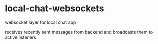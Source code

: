 # local-chat-websockets
websocket layer for local chat app

receives recently sent messages from backend and broadcasts them to active listeners
